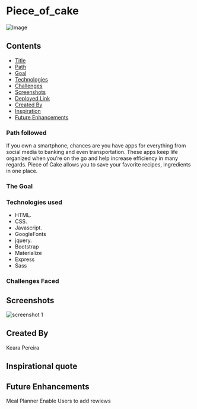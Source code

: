 # Piece_of_cake


![Image](https://i.ytimg.com/vi/LoGPuqnqx0Y/maxresdefault.jpg)

## Contents
* [Title](#piece-of-cake)
* [Path](#path-followed)
* [Goal](#the-goal)
* [Technologies](#technologies-used)
* [Challenges](#challenges-faced)
* [Screenshots](#screenshots)
* [Deployed Link](#link-to-deployed-site)
* [Created By](#created-by)
* [Inspiration](#inspirational-quote)
* [Future Enhancements](#future-enhancements)




### Path followed
If you own a smartphone, chances are you have apps for everything from social media to banking and even transportation. These apps keep life organized when you’re on the go and help increase efficiency in many regards. 
Piece of Cake allows you to save your favorite recipes, ingredients in one place.


 
### The Goal



### Technologies used

* HTML.
* CSS.
* Javascript.
* GoogleFonts
* jquery.
* Bootstrap
* Materialize
* Express
* Sass



### Challenges Faced



## Screenshots
![screenshot 1](screenshot.png)





## Created By
Keara Pereira

## Inspirational quote 


## Future Enhancements
Meal Planner
Enable Users to add rewiews 
